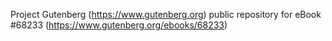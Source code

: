 Project Gutenberg (https://www.gutenberg.org) public repository for
eBook #68233 (https://www.gutenberg.org/ebooks/68233)
